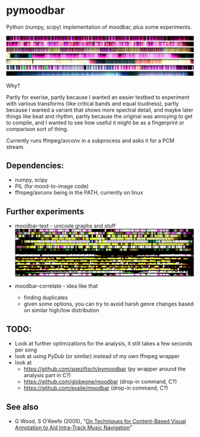 # pymoodbar

Python (numpy, scipy) implementation of moodbar, plus some experiments.

![A few examples: lofi, reggae, rock, calm electro, crust, indie band, ethereal/vocal](examples.png?raw=true)


Why?

Partly for exerise,
 partly because I wanted an easier testbed to experiment with various transforms (like critical bands and equal loudness),
 partly because I wanted a variant that shows more spectral detail, and maybe later things like beat and rhythm,
 partly because the original was annoying to get to compile, 
 and I wanted to see how useful it might be as a fingerprint or comparison sort of thing.

Currently runs ffmpeg/avconv in a subprocess and asks it for a PCM stream.

## Dependencies:
* numpy, scipy
* PIL (for mood-to-image code)
* ffmpeg/avconv being in the PATH, currently on linux



## Further experiments
 
- moodbar-text - unicode graphs and stuff
![text-mode output](textmood.png?raw=true) 


- moodbar-correlate - idea like that
     - finding duplicates
     - given some options, you can try to avoid harsh genre changes based on similar high/low distribution


## TODO:
- Look at further optimizations for the analysis, it still takes a few seconds per song
- look at using PyDub (or similar) instead of my own ffmpeg wrapper
- look at
    - https://github.com/spezifisch/pymoodbar (py wrapper around the analysis part in C?)
    - https://github.com/globeone/moodbar  (drop-in command, C?)
    - https://github.com/exaile/moodbar  (drop-in command, C?)

## See also 
- G Wood, S O'Keefe (2005), "[On Techniques for Content-Based Visual Annotation to Aid Intra-Track Music Navigation](https://www.google.com/search?q=On%20Techniques%20for%20Content-Based%20Visual%20Annotation%20to%20Aid%20Intra-Track%20Music%20Navigation%20pdf)"
